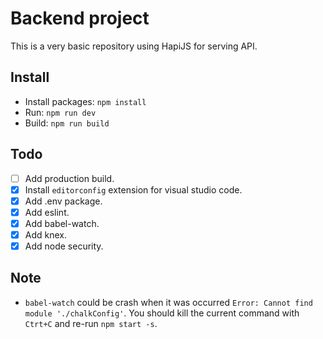 # Backend project

This is a very basic repository using HapiJS for serving API.

## Install

- Install packages: `npm install`
- Run: `npm run dev`
- Build: `npm run build`

## Todo

- [ ] Add production build.
- [x] Install `editorconfig` extension for visual studio code.
- [x] Add .env package.
- [x] Add eslint.
- [x] Add babel-watch.
- [x] Add knex.
- [x] Add node security.

## Note

- `babel-watch` could be crash when it was occurred `Error: Cannot find module './chalkConfig'`. You should kill the current command with `Ctrt+C` and re-run `npm start -s`.
